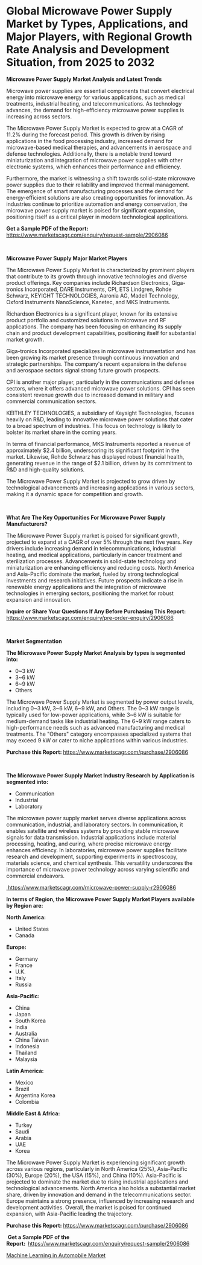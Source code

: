 <p><h1>Global Microwave Power Supply Market by Types, Applications, and Major Players, with Regional Growth Rate Analysis and Development Situation, from 2025 to 2032</h1></p><p><strong>Microwave Power Supply Market Analysis and Latest Trends</strong></p>
<p><p>Microwave power supplies are essential components that convert electrical energy into microwave energy for various applications, such as medical treatments, industrial heating, and telecommunications. As technology advances, the demand for high-efficiency microwave power supplies is increasing across sectors.</p><p>The Microwave Power Supply Market is expected to grow at a CAGR of 11.2% during the forecast period. This growth is driven by rising applications in the food processing industry, increased demand for microwave-based medical therapies, and advancements in aerospace and defense technologies. Additionally, there is a notable trend toward miniaturization and integration of microwave power supplies with other electronic systems, which enhances their performance and efficiency.</p><p>Furthermore, the market is witnessing a shift towards solid-state microwave power supplies due to their reliability and improved thermal management. The emergence of smart manufacturing processes and the demand for energy-efficient solutions are also creating opportunities for innovation. As industries continue to prioritize automation and energy conservation, the microwave power supply market is poised for significant expansion, positioning itself as a critical player in modern technological applications.</p></p>
<p><strong>Get a Sample PDF of the Report:&nbsp;</strong> <a href="https://www.marketscagr.com/enquiry/request-sample/2906086?utm_campaign=2948&utm_medium=2&utm_source=Github&utm_content=ia&utm_term=12032025&utm_id=microwave-power-supply">https://www.marketscagr.com/enquiry/request-sample/2906086</a></p>
<p>&nbsp;</p>
<p><strong>Microwave Power Supply Major Market Players</strong></p>
<p><p>The Microwave Power Supply Market is characterized by prominent players that contribute to its growth through innovative technologies and diverse product offerings. Key companies include Richardson Electronics, Giga-tronics Incorporated, DARE Instruments, CPI, ETS Lindgren, Rohde Schwarz, KEYIGHT TECHNOLOGIES, Aaronia AG, Madell Technology, Oxford Instruments NanoScience, Kanetec, and MKS Instruments. </p><p>Richardson Electronics is a significant player, known for its extensive product portfolio and customized solutions in microwave and RF applications. The company has been focusing on enhancing its supply chain and product development capabilities, positioning itself for substantial market growth. </p><p>Giga-tronics Incorporated specializes in microwave instrumentation and has been growing its market presence through continuous innovation and strategic partnerships. The company's recent expansions in the defense and aerospace sectors signal strong future growth prospects.</p><p>CPI is another major player, particularly in the communications and defense sectors, where it offers advanced microwave power solutions. CPI has seen consistent revenue growth due to increased demand in military and commercial communication sectors. </p><p>KEITHLEY TECHNOLOGIES, a subsidiary of Keysight Technologies, focuses heavily on R&D, leading to innovative microwave power solutions that cater to a broad spectrum of industries. This focus on technology is likely to bolster its market share in the coming years.</p><p>In terms of financial performance, MKS Instruments reported a revenue of approximately $2.4 billion, underscoring its significant footprint in the market. Likewise, Rohde Schwarz has displayed robust financial health, generating revenue in the range of $2.1 billion, driven by its commitment to R&D and high-quality solutions.</p><p>The Microwave Power Supply Market is projected to grow driven by technological advancements and increasing applications in various sectors, making it a dynamic space for competition and growth.</p></p>
<p>&nbsp;</p>
<p><strong>What Are The Key Opportunities For Microwave Power Supply Manufacturers?</strong></p>
<p><p>The Microwave Power Supply market is poised for significant growth, projected to expand at a CAGR of over 5% through the next five years. Key drivers include increasing demand in telecommunications, industrial heating, and medical applications, particularly in cancer treatment and sterilization processes. Advancements in solid-state technology and miniaturization are enhancing efficiency and reducing costs. North America and Asia-Pacific dominate the market, fueled by strong technological investments and research initiatives. Future prospects indicate a rise in renewable energy applications and the integration of microwave technologies in emerging sectors, positioning the market for robust expansion and innovation.</p></p>
<p><strong>Inquire or Share Your Questions If Any Before Purchasing This Report:</strong> <a href="https://www.marketscagr.com/enquiry/pre-order-enquiry/2906086?utm_campaign=2948&utm_medium=2&utm_source=Github&utm_content=ia&utm_term=12032025&utm_id=microwave-power-supply">https://www.marketscagr.com/enquiry/pre-order-enquiry/2906086</a></p>
<p>&nbsp;</p>
<p><strong>Market Segmentation</strong></p>
<p><strong>The Microwave Power Supply Market Analysis by types is segmented into:</strong></p>
<p><ul><li>0~3 kW</li><li>3~6 kW</li><li>6~9 kW</li><li>Others</li></ul></p>
<p><p>The Microwave Power Supply Market is segmented by power output levels, including 0~3 kW, 3~6 kW, 6~9 kW, and Others. The 0~3 kW range is typically used for low-power applications, while 3~6 kW is suitable for medium-demand tasks like industrial heating. The 6~9 kW range caters to high-performance needs such as advanced manufacturing and medical treatments. The "Others" category encompasses specialized systems that may exceed 9 kW or cater to niche applications within various industries.</p></p>
<p><strong>Purchase this Report:&nbsp;</strong><a href="https://www.marketscagr.com/purchase/2906086?utm_campaign=2948&utm_medium=2&utm_source=Github&utm_content=ia&utm_term=12032025&utm_id=microwave-power-supply">https://www.marketscagr.com/purchase/2906086</a></p>
<p>&nbsp;</p>
<p><strong>The Microwave Power Supply Market Industry Research by Application is segmented into:</strong></p>
<p><ul><li>Communication</li><li>Industrial</li><li>Laboratory</li></ul></p>
<p><p>The microwave power supply market serves diverse applications across communication, industrial, and laboratory sectors. In communication, it enables satellite and wireless systems by providing stable microwave signals for data transmission. Industrial applications include material processing, heating, and curing, where precise microwave energy enhances efficiency. In laboratories, microwave power supplies facilitate research and development, supporting experiments in spectroscopy, materials science, and chemical synthesis. This versatility underscores the importance of microwave power technology across varying scientific and commercial endeavors.</p></p>
<p><a href="https://www.marketscagr.com/microwave-power-supply-r2906086?utm_campaign=2948&utm_medium=2&utm_source=Github&utm_content=ia&utm_term=12032025&utm_id=microwave-power-supply">&nbsp;https://www.marketscagr.com/microwave-power-supply-r2906086</a></p>
<p><strong>In terms of Region, the Microwave Power Supply Market Players available by Region are:</strong></p>
<p>
    <p> <strong> North America: </strong>
        <ul>
            <li>United States</li>
            <li>Canada</li>
        </ul>
        </p> 
    <p> <strong> Europe: </strong>
        <ul>
            <li>Germany</li>
            <li>France</li>
            <li>U.K.</li>
            <li>Italy</li>
            <li>Russia</li>
        </ul>
        </p> 
    <p> <strong> Asia-Pacific: </strong>
        <ul>
            <li>China</li>
            <li>Japan</li>
            <li>South Korea</li>
            <li>India</li>
            <li>Australia</li>
            <li>China Taiwan</li>
            <li>Indonesia</li>
            <li>Thailand</li>
            <li>Malaysia</li>
        </ul>
        </p> 
    <p> <strong> Latin America: </strong>
        <ul>
            <li>Mexico</li>
            <li>Brazil</li>
            <li>Argentina Korea</li>
            <li>Colombia</li>
        </ul>
        </p> 
    <p> <strong> Middle East & Africa: </strong>
        <ul>
            <li>Turkey</li>
            <li>Saudi</li>
            <li>Arabia</li>
            <li>UAE</li>
            <li>Korea</li>
        </ul>
    </p>
    </p>
<p><p>The Microwave Power Supply Market is experiencing significant growth across various regions, particularly in North America (25%), Asia-Pacific (30%), Europe (20%), the USA (15%), and China (10%). Asia-Pacific is projected to dominate the market due to rising industrial applications and technological advancements. North America also holds a substantial market share, driven by innovation and demand in the telecommunications sector. Europe maintains a strong presence, influenced by increasing research and development activities. Overall, the market is poised for continued expansion, with Asia-Pacific leading the trajectory.</p></p>
<p><strong>Purchase this Report: </strong><a href="https://www.marketscagr.com/purchase/2906086?utm_campaign=2948&utm_medium=2&utm_source=Github&utm_content=ia&utm_term=12032025&utm_id=microwave-power-supply">https://www.marketscagr.com/purchase/2906086</a></p>
<p>&nbsp;<strong>Get a Sample PDF of the Report:&nbsp;&nbsp;</strong><a href="https://www.marketscagr.com/enquiry/request-sample/2906086?utm_campaign=2948&utm_medium=2&utm_source=Github&utm_content=ia&utm_term=12032025&utm_id=microwave-power-supply">https://www.marketscagr.com/enquiry/request-sample/2906086</a></p>
<p><strong></strong></p>
<p><p><a href="https://github.com/iperitvik8/Market-Research-Report-List-1/blob/main/machine-learning-in-automobile-market.md?utm_campaign=2948&utm_medium=2&utm_source=Github&utm_content=ia&utm_term=12032025&utm_id=microwave-power-supply">Machine Learning in Automobile Market</a></p></p>